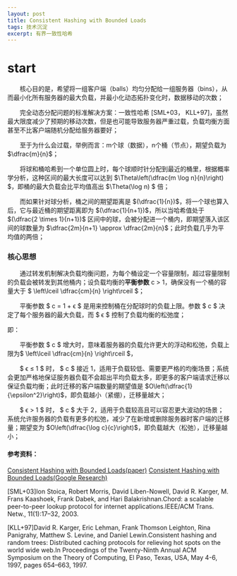 ```yaml
---
layout: post
title: Consistent Hashing with Bounded Loads
tags: 技术沉淀
excerpt: 有界一致性哈希
---
```


# start
&emsp;&emsp;核心目的是，希望将一组客户端（balls）均匀分配给一组服务器（bins），从而最小化所有服务器的最大负载，并最小化动态拓扑变化时，数据移动的次数；

&emsp;&emsp;完全动态分配问题的标准解决方案：一致性哈希 [SML+03， KLL+97]，虽然最大限度减少了预期的移动次数，但是也可能导致服务器严重过载，负载均衡方面甚至不比客户端随机分配给服务器要好；

&emsp;&emsp;至于为什么会过载，举例而言：m个球（数据），n个桶（节点），期望负载为 $\dfrac{m}{n}$；

&emsp;&emsp;将球和桶哈希到一个单位圆上时，每个球顺时针分配到最近的桶里，根据概率学分析，这种区间的最大长度可以达到 $\Theta\left(\dfrac{m \log n}{n}\right)
$，即桶的最大负载会比平均值高出 $\Theta(\log n)
$ 倍；

&emsp;&emsp;而如果针对球分析，桶之间的期望距离是 $(\dfrac{1}{n})$，将一个球也算入后，它与最近桶的期望距离即为 $(\dfrac{1}{n+1})$，所以当哈希值处于 $(\dfrac{2 \times 1}{n+1})$ 区间中的球，会被分配进一个桶内，即期望落入该区间的球数量为 $\dfrac{2m}{n+1} \approx \dfrac{2m}{n}$；此时负载几乎为平均值的两倍；

### 核心思想
&emsp;&emsp;通过转发机制解决负载均衡问题，为每个桶设定一个容量限制，超过容量限制的负载会被转发到其他桶内；设负载均衡的**平衡参数** c > 1，确保没有一个桶的容量大于 $ \left\lceil \dfrac{cm}{n} \right\rceil $；

&emsp;&emsp;平衡参数 $ c = 1 + ϵ $ 是用来控制桶在分配球时的负载上限。参数 $ c $ 决定了每个服务器的最大负载，而 $ ϵ $ 控制了负载均衡的松弛度；

即：

&emsp;&emsp;平衡参数 $ c $ 增大时，意味着服务器的负载允许更大的浮动和松弛，负载上限为$ \left\lceil \dfrac{cm}{n} \right\rceil $，

&emsp;&emsp;$ ϵ ≤ 1 $ 时， $ c $ 接近 1，适用于负载较低、需要更严格的均衡场景；系统会更加严格地保证服务器负载不会超出平均负载太多，即更多的客户端请求迁移以保证负载均衡；此时迁移的客户端数量的期望值是 $O\left(\dfrac{1}{\epsilon^2}\right)$，即负载越小（紧绷），迁移量越大；

&emsp;&emsp;$ ϵ > 1 $ 时， $ c $ 大于 2，适用于负载较高且可以容忍更大波动的场景；系统允许服务器的负载有更多的松弛，减少了在新增或删除服务器时客户端的迁移量；期望变为 $O\left(\dfrac{\log c}{c}\right)$，即负载越大（松弛），迁移量越小；

 
#### 参考资料：
[Consistent Hashing with Bounded Loads(paper)](https://arxiv.org/abs/1608.01350)
[Consistent Hashing with Bounded Loads(Google Research)](https://research.google/blog/consistent-hashing-with-bounded-loads/)


[SML+03]Ion Stoica, Robert Morris, David Liben-Nowell, David R. Karger, M. Frans Kaashoek, Frank Dabek, and Hari Balakrishnan.Chord: a scalable peer-to-peer lookup protocol for internet applications.IEEE/ACM Trans. Netw., 11(1):17–32, 2003.

[KLL+97]David R. Karger, Eric Lehman, Frank Thomson Leighton, Rina Panigrahy, Matthew S. Levine, and Daniel Lewin.Consistent hashing and random trees: Distributed caching protocols for relieving hot spots on the world wide web.In Proceedings of the Twenty-Ninth Annual ACM Symposium on the Theory of Computing, El Paso, Texas, USA, May 4-6, 1997, pages 654–663, 1997.